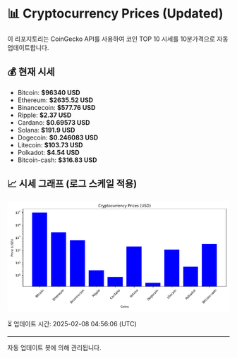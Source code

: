 
# 📊 Cryptocurrency Prices (Updated)

이 리포지토리는 CoinGecko API를 사용하여 코인 TOP 10 시세를 10분가격으로 자동 업데이트합니다.

## 💰 현재 시세
- Bitcoin: **$96340 USD**
- Ethereum: **$2635.52 USD**
- Binancecoin: **$577.76 USD**
- Ripple: **$2.37 USD**
- Cardano: **$0.69573 USD**
- Solana: **$191.9 USD**
- Dogecoin: **$0.246083 USD**
- Litecoin: **$103.73 USD**
- Polkadot: **$4.54 USD**
- Bitcoin-cash: **$316.83 USD**

## 📈 시세 그래프 (로그 스케일 적용)
![Crypto Prices](crypto_prices.png)

⏳ 업데이트 시간: 2025-02-08 04:56:06 (UTC)

---
자동 업데이트 봇에 의해 관리됩니다.
